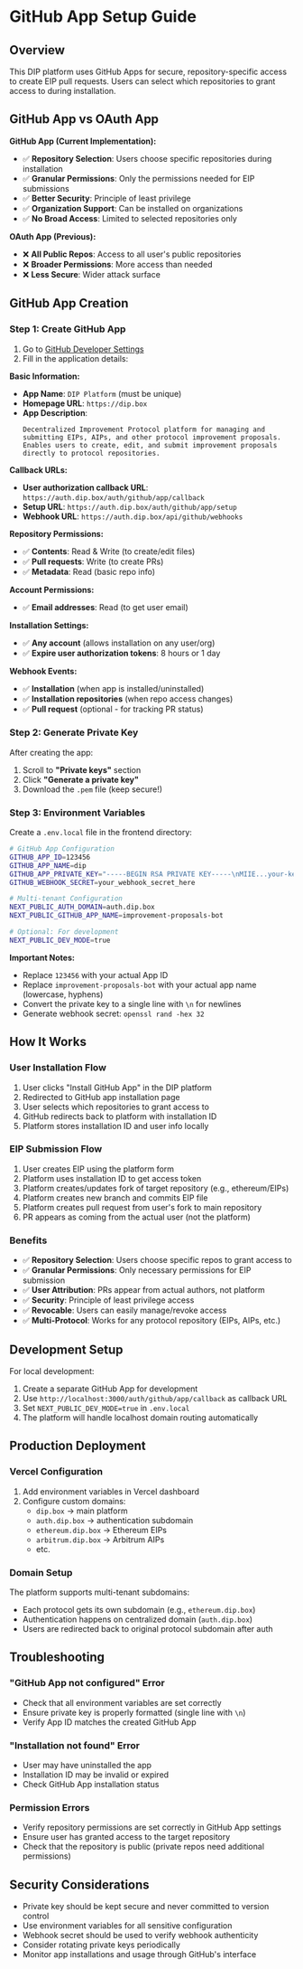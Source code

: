 # GitHub App Setup Guide

## Overview

This DIP platform uses GitHub Apps for secure, repository-specific access to create EIP pull requests. Users can select which repositories to grant access to during installation.

## GitHub App vs OAuth App

**GitHub App (Current Implementation):**
- ✅ **Repository Selection**: Users choose specific repositories during installation
- ✅ **Granular Permissions**: Only the permissions needed for EIP submissions
- ✅ **Better Security**: Principle of least privilege
- ✅ **Organization Support**: Can be installed on organizations
- ✅ **No Broad Access**: Limited to selected repositories only

**OAuth App (Previous):**
- ❌ **All Public Repos**: Access to all user's public repositories
- ❌ **Broader Permissions**: More access than needed
- ❌ **Less Secure**: Wider attack surface

## GitHub App Creation

### Step 1: Create GitHub App

1. Go to [GitHub Developer Settings](https://github.com/settings/apps/new)
2. Fill in the application details:

**Basic Information:**
- **App Name**: `DIP Platform` (must be unique)
- **Homepage URL**: `https://dip.box`
- **App Description**:
  ```
  Decentralized Improvement Protocol platform for managing and submitting EIPs, AIPs, and other protocol improvement proposals. Enables users to create, edit, and submit improvement proposals directly to protocol repositories.
  ```

**Callback URLs:**
- **User authorization callback URL**: `https://auth.dip.box/auth/github/app/callback`
- **Setup URL**: `https://auth.dip.box/auth/github/app/setup`
- **Webhook URL**: `https://auth.dip.box/api/github/webhooks`

**Repository Permissions:**
- ✅ **Contents**: Read & Write (to create/edit files)
- ✅ **Pull requests**: Write (to create PRs)
- ✅ **Metadata**: Read (basic repo info)

**Account Permissions:**
- ✅ **Email addresses**: Read (to get user email)

**Installation Settings:**
- ✅ **Any account** (allows installation on any user/org)
- ✅ **Expire user authorization tokens**: 8 hours or 1 day

**Webhook Events:**
- ✅ **Installation** (when app is installed/uninstalled)
- ✅ **Installation repositories** (when repo access changes)
- ✅ **Pull request** (optional - for tracking PR status)

### Step 2: Generate Private Key

After creating the app:
1. Scroll to **"Private keys"** section
2. Click **"Generate a private key"**
3. Download the `.pem` file (keep secure!)

### Step 3: Environment Variables

Create a `.env.local` file in the frontend directory:

```bash
# GitHub App Configuration
GITHUB_APP_ID=123456
GITHUB_APP_NAME=dip
GITHUB_APP_PRIVATE_KEY="-----BEGIN RSA PRIVATE KEY-----\nMIIE...your-key-here...\n-----END RSA PRIVATE KEY-----"
GITHUB_WEBHOOK_SECRET=your_webhook_secret_here

# Multi-tenant Configuration
NEXT_PUBLIC_AUTH_DOMAIN=auth.dip.box
NEXT_PUBLIC_GITHUB_APP_NAME=improvement-proposals-bot

# Optional: For development
NEXT_PUBLIC_DEV_MODE=true
```

**Important Notes:**
- Replace `123456` with your actual App ID
- Replace `improvement-proposals-bot` with your actual app name (lowercase, hyphens)
- Convert the private key to a single line with `\n` for newlines
- Generate webhook secret: `openssl rand -hex 32`

## How It Works

### User Installation Flow
1. User clicks "Install GitHub App" in the DIP platform
2. Redirected to GitHub app installation page
3. User selects which repositories to grant access to
4. GitHub redirects back to platform with installation ID
5. Platform stores installation ID and user info locally

### EIP Submission Flow
1. User creates EIP using the platform form
2. Platform uses installation ID to get access token
3. Platform creates/updates fork of target repository (e.g., ethereum/EIPs)
4. Platform creates new branch and commits EIP file
5. Platform creates pull request from user's fork to main repository
6. PR appears as coming from the actual user (not the platform)

### Benefits

- ✅ **Repository Selection**: Users choose specific repos to grant access to
- ✅ **Granular Permissions**: Only necessary permissions for EIP submission
- ✅ **User Attribution**: PRs appear from actual authors, not platform
- ✅ **Security**: Principle of least privilege access
- ✅ **Revocable**: Users can easily manage/revoke access
- ✅ **Multi-Protocol**: Works for any protocol repository (EIPs, AIPs, etc.)

## Development Setup

For local development:

1. Create a separate GitHub App for development
2. Use `http://localhost:3000/auth/github/app/callback` as callback URL
3. Set `NEXT_PUBLIC_DEV_MODE=true` in `.env.local`
4. The platform will handle localhost domain routing automatically

## Production Deployment

### Vercel Configuration

1. Add environment variables in Vercel dashboard
2. Configure custom domains:
   - `dip.box` → main platform
   - `auth.dip.box` → authentication subdomain
   - `ethereum.dip.box` → Ethereum EIPs
   - `arbitrum.dip.box` → Arbitrum AIPs
   - etc.

### Domain Setup

The platform supports multi-tenant subdomains:
- Each protocol gets its own subdomain (e.g., `ethereum.dip.box`)
- Authentication happens on centralized domain (`auth.dip.box`)
- Users are redirected back to original protocol subdomain after auth

## Troubleshooting

### "GitHub App not configured" Error
- Check that all environment variables are set correctly
- Ensure private key is properly formatted (single line with `\n`)
- Verify App ID matches the created GitHub App

### "Installation not found" Error
- User may have uninstalled the app
- Installation ID may be invalid or expired
- Check GitHub App installation status

### Permission Errors
- Verify repository permissions are set correctly in GitHub App settings
- Ensure user has granted access to the target repository
- Check that the repository is public (private repos need additional permissions)

## Security Considerations

- Private key should be kept secure and never committed to version control
- Use environment variables for all sensitive configuration
- Webhook secret should be used to verify webhook authenticity
- Consider rotating private keys periodically
- Monitor app installations and usage through GitHub's interface
